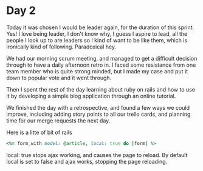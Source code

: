 # Day 2

Today it was chosen I would be leader again, for the duration of this sprint. Yes! I love being leader, I don't know why, I guess I aspire to lead, all the people I look up to are leaders so I kind of want to be like them, which is ironically kind of following. Paradoxical hey.

We had our morning scrum meeting, and managed to get a difficult decision through to have a daily afternoon retro in. I faced some resistance from one team member who is quite strong minded, but I made my case and put it down to popular vote and it went through.

Then I spent the rest of the day learning about ruby on rails and how to use it by developing a simple blog application through an online tutorial.

We finished the day with a retrospective, and found a few ways we could improve, including adding story points to all our trello cards, and planning time for our merge requests the next day.


Here is a litte of bit of rails
```ruby
<%= form_with model: @article, local: true do |form| %>
```

local: true stops ajax working, and causes the page to reload. By default local is set to false and ajax works, stopping the page reloading.